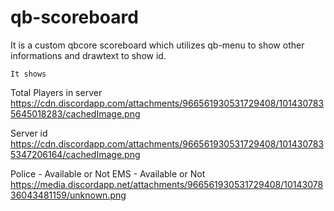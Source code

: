 # qb-scoreboard

It is a custom qbcore scoreboard which utilizes qb-menu to show other informations and drawtext to show id.

``It shows``

Total Players in server
https://cdn.discordapp.com/attachments/966561930531729408/1014307835645018283/cachedImage.png

Server id
https://cdn.discordapp.com/attachments/966561930531729408/1014307835347206164/cachedImage.png


Police - Available or Not
EMS - Available or Not
https://media.discordapp.net/attachments/966561930531729408/1014307836043481159/unknown.png